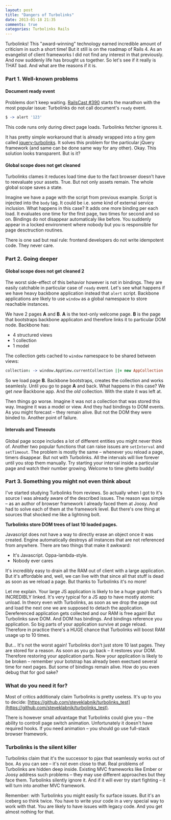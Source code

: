 ```yaml
---
layout: post
title: "Dangers of Turbolinks"
date: 2013-01-18 21:35
comments: true
categories: Turbolinks Rails
---
```


Turbolinks! This "award-winning" technology earned incredible amount of criticism in such a short time! But it still is on the roadmap of Rails 4. As an evangelist of client frameworks I did not find any interest in that previously. And now suddenly life has brought us together. So let's see if it really is THAT bad. And what are the reasons if it is.

### Part 1. Well-known problems

#### Document ready event

Problems don't keep waiting. [RailsCast #390](http://railscasts.com/episodes/390-turbolinks) starts the marathon with the most popular issue: Turbolinks do not call document's `ready` event.

```coffeescript
$ -> alert '123'
```

This code runs only during direct page loads. Turbolinks fetcher ignores it.

<!-- more -->

It has pretty simple workaround that is already wrapped into a tiny gem called [jquery-turbolinks](https://github.com/kossnocorp/jquery.turbolinks). It solves this problem for the particular jQuery framework (and same can be done same way for any other). Okay. This solution looks transparent. But is it?

#### Global scope does not get cleaned

Turbolinks clames it reduces load time due to the fact browser doesn't have to reevaluate your assets. True. But not only assets remain. The whole global scope saves a state.

Imagine we have a page with the script from previous example. Script is injected into the `body` tag. It could be i.e. some kind of external service inclusion. What happens in this case? It adds one more binding per each load. It evaluates one time for the first page, two times for second and so on. Bindings do not disappear automaticaly like before. You suddenly appear in a locked environment where nobody but you is responsible for page desctruction routines.

There is one sad but real rule: frontend developers do not write idempotent code. They never care.

### Part 2. Going deeper

#### Global scope does not get cleaned 2

The worst side-effect of this behavior however is not in bindings. They are easily catchable in particular case of `ready` event. Let's see what happens if we have heavy backbone application instead that `alert` script. Backbone applications are likely to use `window` as a global namespace to store reachable instances.

We have 2 pages **A** and **B**. **A** is the text-only welcome page. **B** is the page that bootstraps backbone applicaton and therefore links it to particular DOM node. Backbone has:

  * 4 structured views
  * 1 collection
  * 1 model

The collection gets cached to `window` namespace to be shared between views:

```coffeescript
collection: -> window.AppView.currentCollection ||= new AppCollection
```

So we load page **B**. Backbone bootstraps, creates the collection and works seamlesly. Until you go to page **A** and back. What happens in this case? We get _new_ Backbone app. And the _old_ collection. With the state it was left at.

Then things go worse. Imagine it was not a collection that was stored this way. Imagine it was a model or view. And they had bindings to DOM events. As you might forecast – they remain alive. But not the DOM they were binded to. Another point of failure.

#### Intervals and Timeouts

Global page scope includes a lot of different entities you might never think of. Another two popular functions that can raise issues are `setInterval` and `setTimeout`. The problem is mostly the same – whenever you reload a page, timers disappear. But not with Turbolinks. All the intervals will live forever until you stop them manually. Try starting your interval inside a particular page and watch their number growing. Welcome to time ghetto buddy!

### Part 3. Something you might not even think about

I've started studying Turbolinks from reviews. So actually when I got to it's source I was already aware of the described issues. The reason was simple – as an author of browser framework I already faced them at Joosy. And had to solve each of them at the framework level. But there's one thing at sources that shocked me like a lightning bolt.

**Turbolinks store DOM trees of last 10 loaded pages.**

Javascript does not have a way to directly erase an object once it was created. Engine automatically destroys all instances that are not referenced from anywhere. There are two things that make it awkward:

  * It's Javascript. Oppa-lambda-style.
  * Nobody ever cares

It's incredibly easy to drain all the RAM out of client with a large application. But it's affordable and, well, we can live with that since all that stuff is dead as soon as we reload a page. But thanks to Turbolinks it's no more!

Let me explain. Your large JS application is likely to be a huge graph that's INCREDIBLY linked. It's very typical for a JS app to have mostly atomic unload. In theory even with Turbolinks, as soon as we drop the page out and load the next one we are supposed to detach the application. Dereferenced application gets collected and our RAM is free again! But Turbolinks save DOM. And DOM has bindings. And bindings reference you application. So big parts of your application survive at page reload. Therefore in practice there's a HUGE chance that Turbolinks will boost RAM usage up to 10 times.

But... It's not the worst again! Turbolinks don't just store 10 last pages. They are stored for a reason. As soon as you go back – it restores your DOM. Therefore restoring your application parts. Now your application is likely to be broken – remember your botstrap has already been exectued several time for next pages. But some of bindings remain alive. How do you even debug that for god sake?

### What do you need it for?

Most of critics additionaly claim Turbolinks is pretty useless. It's up to you to decide: [https://github.com/steveklabnik/turbolinks_test](https://github.com/steveklabnik/turbolinks_test).

There is however small advantage that Turbolinks could give you – the ability to controll page switch animation. Unfortunately it doesn't have required hooks. If you need animation – you should go use full-stack browser framework.

### Turbolinks is the silent killer

Turbolinks claim that it's the successor to pjax that seamlessly works out of box. As you can see – it's not even close to that. Real problems of Turbolinks are hidden deep inside. Existing MVC frameworks like Ember or Joosy address such problems – they may use different approaches but they face them. Turbolinks silently ignore it. And if it will ever try start fighting – it will turn into another MVC framework.

Remember: with Turbolinks you might easily fix surface issues. But it's an iceberg so think twice. You have to write your code in a very special way to work with that. You are likely to have issues with legacy code. And you get almost nothing for that.